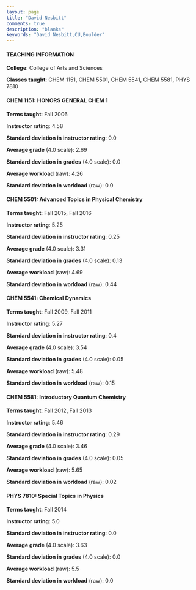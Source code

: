 ```yaml
---
layout: page
title: "David Nesbitt" 
comments: true
description: "blanks"
keywords: "David Nesbitt,CU,Boulder"
---
```

<head>
<script src="https://ajax.googleapis.com/ajax/libs/jquery/2.1.3/jquery.min.js"></script>
<script src="https://dl.dropboxusercontent.com/s/pc42nxpaw1ea4o9/highcharts.js?dl=0"></script>
<!-- <script src="../assets/js/highcharts.js"></script> -->
<style type="text/css">@font-face {
	font-family: "Bebas Neue";
	src: url(https://www.filehosting.org/file/details/544349/BebasNeue Regular.otf) format("opentype");
	}
	h1.Bebas { 
		font-family: "Bebas Neue", Verdana, Tahoma;
	}
</style>
</head>
	   
#### TEACHING INFORMATION

**College**: College of Arts and Sciences

**Classes taught**: CHEM 1151, CHEM 5501, CHEM 5541, CHEM 5581, PHYS 7810

#### CHEM 1151: HONORS GENERAL CHEM 1

**Terms taught**: Fall 2006

**Instructor rating**: 4.58

**Standard deviation in instructor rating**: 0.0

**Average grade** (4.0 scale): 2.69

**Standard deviation in grades** (4.0 scale): 0.0

**Average workload** (raw): 4.26

**Standard deviation in workload** (raw): 0.0

#### CHEM 5501: Advanced Topics in Physical Chemistry

**Terms taught**: Fall 2015, Fall 2016

**Instructor rating**: 5.25

**Standard deviation in instructor rating**: 0.25

**Average grade** (4.0 scale): 3.31

**Standard deviation in grades** (4.0 scale): 0.13

**Average workload** (raw): 4.69

**Standard deviation in workload** (raw): 0.44

#### CHEM 5541: Chemical Dynamics

**Terms taught**: Fall 2009, Fall 2011

**Instructor rating**: 5.27

**Standard deviation in instructor rating**: 0.4

**Average grade** (4.0 scale): 3.54

**Standard deviation in grades** (4.0 scale): 0.05

**Average workload** (raw): 5.48

**Standard deviation in workload** (raw): 0.15

#### CHEM 5581: Introductory Quantum Chemistry

**Terms taught**: Fall 2012, Fall 2013

**Instructor rating**: 5.46

**Standard deviation in instructor rating**: 0.29

**Average grade** (4.0 scale): 3.46

**Standard deviation in grades** (4.0 scale): 0.05

**Average workload** (raw): 5.65

**Standard deviation in workload** (raw): 0.02

#### PHYS 7810: Special Topics in Physics

**Terms taught**: Fall 2014

**Instructor rating**: 5.0

**Standard deviation in instructor rating**: 0.0

**Average grade** (4.0 scale): 3.63

**Standard deviation in grades** (4.0 scale): 0.0

**Average workload** (raw): 5.5

**Standard deviation in workload** (raw): 0.0

